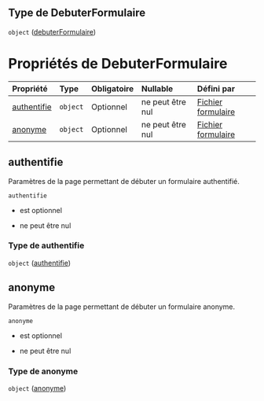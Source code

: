 ## Type de DebuterFormulaire

`object` ([debuterFormulaire](frw-form-definitions-debuterformulaire.md))

# Propriétés de DebuterFormulaire

| Propriété                   | Type     | Obligatoire | Nullable         | Défini par                                                                                                                                                  |
| :-------------------------- | :------- | :---------- | :--------------- | :---------------------------------------------------------------------------------------------------------------------------------------------------------- |
| [authentifie](#authentifie) | `object` | Optionnel   | ne peut être nul | [Fichier formulaire](frw-form-definitions-debuterformulaire-properties-authentifie.md "schemas/form#/definitions/DebuterFormulaire/properties/authentifie") |
| [anonyme](#anonyme)         | `object` | Optionnel   | ne peut être nul | [Fichier formulaire](frw-form-definitions-debuterformulaire-properties-anonyme.md "schemas/form#/definitions/DebuterFormulaire/properties/anonyme")         |

## authentifie

Paramètres de la page permettant de débuter un formulaire authentifié.

`authentifie`

*   est optionnel

*   ne peut être nul

### Type de authentifie

`object` ([authentifie](frw-form-definitions-debuterformulaire-properties-authentifie.md))

## anonyme

Paramètres de la page permettant de débuter un formulaire anonyme.

`anonyme`

*   est optionnel

*   ne peut être nul

### Type de anonyme

`object` ([anonyme](frw-form-definitions-debuterformulaire-properties-anonyme.md))
